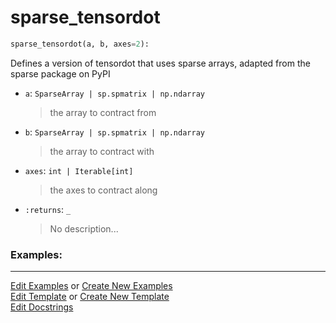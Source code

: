 # <a id="McUtils.Numputils.Sparse.sparse_tensordot">sparse_tensordot</a>

```python
sparse_tensordot(a, b, axes=2): 
```
Defines a version of tensordot that uses sparse arrays, adapted from the sparse package on PyPI
- `a`: `SparseArray | sp.spmatrix | np.ndarray`
    >the array to contract from
- `b`: `SparseArray | sp.spmatrix | np.ndarray`
    >the array to contract with
- `axes`: `int | Iterable[int]`
    >the axes to contract along
- `:returns`: `_`
    >No description... 

### Examples: 



___

[Edit Examples](https://github.com/McCoyGroup/McUtils/edit/edit/ci/examples/ci/docs/McUtils/Numputils/Sparse/sparse_tensordot.md) or 
[Create New Examples](https://github.com/McCoyGroup/McUtils/new/edit/?filename=ci/examples/ci/docs/McUtils/Numputils/Sparse/sparse_tensordot.md) <br/>
[Edit Template](https://github.com/McCoyGroup/McUtils/edit/edit/ci/docs/ci/docs/McUtils/Numputils/Sparse/sparse_tensordot.md) or 
[Create New Template](https://github.com/McCoyGroup/McUtils/new/edit/?filename=ci/docs/templates/ci/docs/McUtils/Numputils/Sparse/sparse_tensordot.md) <br/>
[Edit Docstrings](https://github.com/McCoyGroup/McUtils/edit/edit/McUtils/Numputils/Sparse.py?message=Update%20Docs)